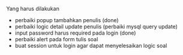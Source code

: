 Yang harus dilakukan

-   perbaiki popup tambahkan penulis (done)
-   perbaiki logic detail update penulis (perbaiki mysql query update)
-   input password harus required pada login (done)
-   perbaiki alert pada form tulis soal
-   buat session untuk login agar dapat menyelesaikan logic soal
